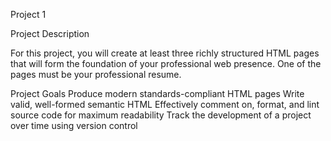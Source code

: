 Project 1

Project Description

For this project, you will create at least three richly structured HTML pages that will form the foundation of your professional web presence. One of the pages must be your professional resume.

Project Goals
Produce modern standards-compliant HTML pages
Write valid, well-formed semantic HTML
Effectively comment on, format, and lint source code for maximum readability
Track the development of a project over time using version control
